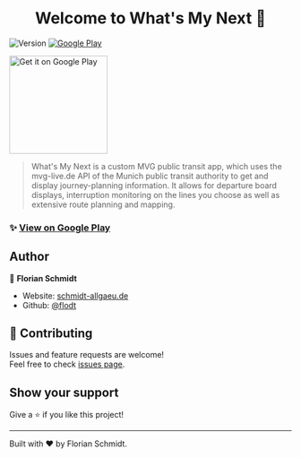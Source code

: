 <h1 align="center">Welcome to What's My Next 🚈</h1>
<p>
  <img alt="Version" src="https://img.shields.io/badge/version-1.2.1-blue.svg" />
  <a href="https://play.google.com/store/apps/details?id=de.schmidt.whatsnext"><img alt="Google Play" src="https://img.shields.io/badge/live%20on-Google%20Play-orange"/></a>
  
  <a href='https://play.google.com/store/apps/details?id=de.schmidt.whatsnext&pcampaignid=pcampaignidMKT-Other-global-all-co-prtnr-py-PartBadge-Mar2515-1'><img alt='Get it on Google Play' width=175 src='https://play.google.com/intl/en_us/badges/static/images/badges/en_badge_web_generic.png'/></a>
</p>

> What's My Next is a custom MVG public transit app, which uses the mvg-live.de API of the Munich public transit authority to get and display journey-planning information. It allows for departure board displays, interruption monitoring on the lines you choose as well as extensive route planning and mapping.

### ✨ [View on Google Play](https://play.google.com/store/apps/details?id=de.schmidt.whatsnext)

## Author

👤 **Florian Schmidt**

* Website: [schmidt-allgaeu.de](https://schmidt-allgaeu.de)
* Github: [@flodt](https://github.com/flodt)

## 🤝 Contributing

Issues and feature requests are welcome!<br />Feel free to check [issues page](https://github.com/flodt/whats-my-next-mvg/issues). 

## Show your support

Give a ⭐️ if you like this project!

***
Built with ❤️ by Florian Schmidt.